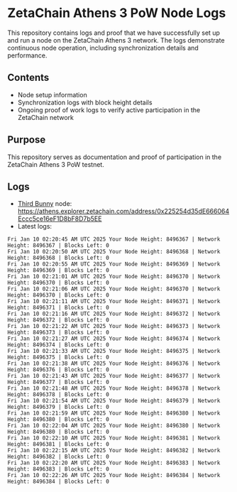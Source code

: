 # ZetaChain Athens 3 PoW Node Logs
This repository contains logs and proof that we have successfully set up and run a node on the ZetaChain Athens 3 network. The logs demonstrate continuous node operation, including synchronization details and performance.

## Contents
- Node setup information
- Synchronization logs with block height details
- Ongoing proof of work logs to verify active participation in the ZetaChain network

## Purpose
This repository serves as documentation and proof of participation in the ZetaChain Athens 3 PoW testnet.

## Logs

- [Third Bunny](https://thirdbunny.xyz/) node: https://athens.explorer.zetachain.com/address/0x225254d35dE666064Eccc5ce16eF1D8bF8D7b5EE
- Latest logs:
```
Fri Jan 10 02:20:45 AM UTC 2025 Your Node Height: 8496367 | Network Height: 8496367 | Blocks Left: 0
Fri Jan 10 02:20:50 AM UTC 2025 Your Node Height: 8496368 | Network Height: 8496368 | Blocks Left: 0
Fri Jan 10 02:20:55 AM UTC 2025 Your Node Height: 8496369 | Network Height: 8496369 | Blocks Left: 0
Fri Jan 10 02:21:01 AM UTC 2025 Your Node Height: 8496370 | Network Height: 8496370 | Blocks Left: 0
Fri Jan 10 02:21:06 AM UTC 2025 Your Node Height: 8496370 | Network Height: 8496370 | Blocks Left: 0
Fri Jan 10 02:21:11 AM UTC 2025 Your Node Height: 8496371 | Network Height: 8496371 | Blocks Left: 0
Fri Jan 10 02:21:16 AM UTC 2025 Your Node Height: 8496372 | Network Height: 8496372 | Blocks Left: 0
Fri Jan 10 02:21:22 AM UTC 2025 Your Node Height: 8496373 | Network Height: 8496373 | Blocks Left: 0
Fri Jan 10 02:21:27 AM UTC 2025 Your Node Height: 8496374 | Network Height: 8496374 | Blocks Left: 0
Fri Jan 10 02:21:33 AM UTC 2025 Your Node Height: 8496375 | Network Height: 8496375 | Blocks Left: 0
Fri Jan 10 02:21:38 AM UTC 2025 Your Node Height: 8496376 | Network Height: 8496376 | Blocks Left: 0
Fri Jan 10 02:21:43 AM UTC 2025 Your Node Height: 8496377 | Network Height: 8496377 | Blocks Left: 0
Fri Jan 10 02:21:48 AM UTC 2025 Your Node Height: 8496378 | Network Height: 8496378 | Blocks Left: 0
Fri Jan 10 02:21:54 AM UTC 2025 Your Node Height: 8496379 | Network Height: 8496379 | Blocks Left: 0
Fri Jan 10 02:21:59 AM UTC 2025 Your Node Height: 8496380 | Network Height: 8496380 | Blocks Left: 0
Fri Jan 10 02:22:04 AM UTC 2025 Your Node Height: 8496380 | Network Height: 8496380 | Blocks Left: 0
Fri Jan 10 02:22:10 AM UTC 2025 Your Node Height: 8496381 | Network Height: 8496381 | Blocks Left: 0
Fri Jan 10 02:22:15 AM UTC 2025 Your Node Height: 8496382 | Network Height: 8496382 | Blocks Left: 0
Fri Jan 10 02:22:20 AM UTC 2025 Your Node Height: 8496383 | Network Height: 8496383 | Blocks Left: 0
Fri Jan 10 02:22:26 AM UTC 2025 Your Node Height: 8496384 | Network Height: 8496384 | Blocks Left: 0
```
